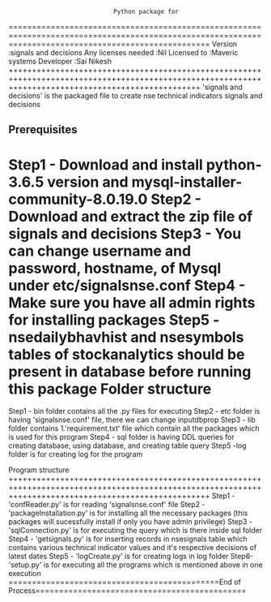 				                 Python package for 
=======================================================================================================================================================
Version             :signals and decisions
Any licenses needed :Nil
Licensed to         :Maveric systems
Developer           :Sai Nikesh
+++++++++++++++++++++++++++++++++++++++++++++++++++++++++++++++++++++++++++++++++++++++++++++++++++++++++++++++++++++++++++++++++++++++++++++++++++++
'signals and decisions' is the packaged file to create nse technical indicators signals and decisions

Prerequisites
-------------------------------------------------------------------------------------------------------------------------------------------------------
Step1 - Download and install python-3.6.5 version and mysql-installer-community-8.0.19.0 
Step2 - Download and extract the zip file of signals and decisions
Step3 - You can change username and password, hostname, of Mysql under etc/signalsnse.conf
Step4 - Make sure you have all admin rights for installing packages
Step5 - nsedailybhavhist and nsesymbols tables of stockanalytics should be present in database before running this package
Folder structure
=======================================================================================================================================================
Step1 - bin folder contains all the .py files for executing
Step2 - etc folder is having 'signalsnse.conf' file, there we can change inputdbprop
Step3 - lib folder contains 
	1.'requirement.txt' file which contain all the packages which is used for this program
Step4 - sql folder is having DDL queries for creating database, using database, and creating table query
Step5 -log folder is for creating log for the program

Program structure
+++++++++++++++++++++++++++++++++++++++++++++++++++++++++++++++++++++++++++++++++++++++++++++++++++++++++++++++++++++++++++++++++++++++++++++++++++++++
Step1 - 'confReader.py' is for reading 'signalsnse.conf' file
Step2 - 'packageInstallation.py' is for installing all the necessary packages (this packages will sucessfully install if only you have admin privilege)
Step3 - 'sqlConnection.py' is for executing the query which is there inside sql folder
Step4 - 'getsignals.py' is for inserting records in nsesignals table which contains various technical indicator values and it's respective decisions of latest dates
Step5 - 'logCreate.py' is for creating logs in log folder
Step6- 'setup.py' is for executing all the programs which is mentioned above in one execution
=============================================End of Process=============================================


